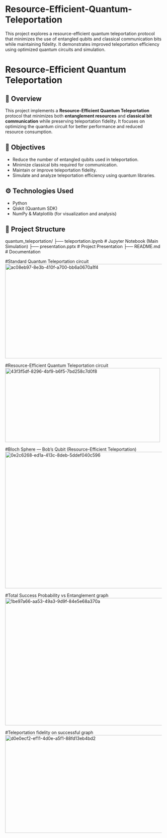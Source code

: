 # Resource-Efficient-Quantum-Teleportation
This project explores a resource-efficient quantum teleportation protocol that minimizes the use of entangled qubits and classical communication bits while maintaining fidelity. It demonstrates improved teleportation efficiency using optimized quantum circuits and simulation.


# Resource-Efficient Quantum Teleportation

## 🧠 Overview
This project implements a **Resource-Efficient Quantum Teleportation** protocol that minimizes both **entanglement resources** and **classical bit communication** while preserving teleportation fidelity. It focuses on optimizing the quantum circuit for better performance and reduced resource consumption.

## 🚀 Objectives
- Reduce the number of entangled qubits used in teleportation.
- Minimize classical bits required for communication.
- Maintain or improve teleportation fidelity.
- Simulate and analyze teleportation efficiency using quantum libraries.

## ⚙️ Technologies Used
- Python  
- Qiskit (Quantum SDK)  
- NumPy & Matplotlib (for visualization and analysis)  

## 📂 Project Structure
quantum_teleportation/
├── teleportation.ipynb # Jupyter Notebook (Main Simulation)
├── presentation.pptx # Project Presentation
├── README.md # Documentation


#Standard Quantum Teleportation circuit <br>
<img width="692" height="303" alt="ac08eb97-8e3b-410f-a700-bb6a0670a1f4" src="https://github.com/user-attachments/assets/57ae94b7-7a18-4d66-b3b2-3a7efefd4577" />

#Resource-Efficient Quantum Teleportation circuit<br>
<img width="498" height="238" alt="43f3f5df-8296-4bf9-b6f5-7bd258c7d0f8" src="https://github.com/user-attachments/assets/66b4490a-b60c-4fb2-a3ad-2cbc3d31416f" />

#Bloch Sphere — Bob’s Qubit (Resource-Efficient Teleportation) <br>
<img width="537" height="438" alt="0e2c6268-ed1a-413c-8deb-5ddef040c596" src="https://github.com/user-attachments/assets/c2861db2-f73d-431b-b525-f260d8c0617f" />

#Total Success Probability vs Entanglement graph <br>
<img width="700" height="409" alt="1be97a66-aa53-49a3-9d9f-84e5e68a370a" src="https://github.com/user-attachments/assets/9590ed0b-a0b0-4a92-a7d2-5feb05085b9b" />

#Teleportation fidelity on successful graph <br>
<img width="700" height="314" alt="d0e0ecf2-ef11-4d0e-a5f1-88fd13eb4bd2" src="https://github.com/user-attachments/assets/84c9fe63-0a5b-433f-8123-67423bb8fceb" />

